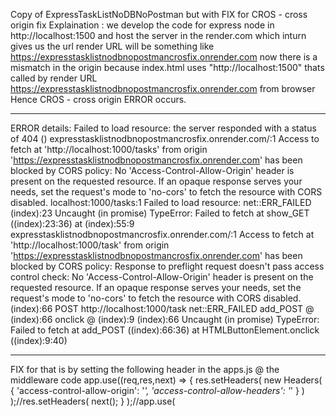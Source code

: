 Copy of ExpressTaskListNoDBNoPostman but with FIX for CROS - cross origin fix
Explaination : we develop the code for express node in http://localhost:1500 and host the server in the render.com which inturn gives us the url 
render URL will be something like https://expresstasklistnodbnopostmancrosfix.onrender.com now  there is a mismatch in the origin because 
index.html uses "http://localhost:1500" thats called by render URL https://expresstasklistnodbnopostmancrosfix.onrender.com from browser
Hence CROS - cross origin ERROR occurs.
*************************************************************************************************************************************************
ERROR details:
Failed to load resource: the server responded with a status of 404 ()
expresstasklistnodbnopostmancrosfix.onrender.com/:1 Access to fetch at 'http://localhost:1000/tasks' from origin 'https://expresstasklistnodbnopostmancrosfix.onrender.com' has been blocked by CORS policy: No 'Access-Control-Allow-Origin' header is present on the requested resource. If an opaque response serves your needs, set the request's mode to 'no-cors' to fetch the resource with CORS disabled.
localhost:1000/tasks:1          Failed to load resource: net::ERR_FAILED
(index):23                  Uncaught (in promise) TypeError: Failed to fetch
    at show_GET ((index):23:36)
    at (index):55:9
expresstasklistnodbnopostmancrosfix.onrender.com/:1 Access to fetch at 'http://localhost:1000/task' from origin 'https://expresstasklistnodbnopostmancrosfix.onrender.com' has been blocked by CORS policy: Response to preflight request doesn't pass access control check: No 'Access-Control-Allow-Origin' header is present on the requested resource. If an opaque response serves your needs, set the request's mode to 'no-cors' to fetch the resource with CORS disabled.
(index):66          POST http://localhost:1000/task net::ERR_FAILED
add_POST @ (index):66
onclick @ (index):9
(index):66                  Uncaught (in promise) TypeError: Failed to fetch
    at add_POST ((index):66:36)
    at HTMLButtonElement.onclick ((index):9:40)
*************************************************************************************************************************************************
FIX for that is by setting the following header in the apps.js @ the middleware code
app.use((req,res,next) =>
{
    res.setHeaders( new Headers(
        {
            'access-control-allow-origin': '*',
            'access-control-allow-headers': '*'
        }
    )
    );//res.setHeaders(
    next();
}
);//app.use(
